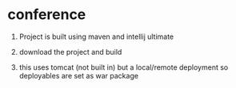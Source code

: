 # conference
 
1. Project is built using maven and intellij ultimate

2. download the project and build

3. this uses tomcat (not built in) but a local/remote deployment so deployables are set as war package
